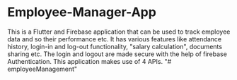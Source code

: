# Employee-Manager-App
This is a Flutter and Firebase application that can be used to track employee data and so their performance etc.
It has various features like attendance history, login-in and log-out functionality, "salary calculation", documents sharing etc.
The login and logout are made secure with the help of firebase Authentication.
This application makes use of 4 APIs. 
"# employeeManagement" 
